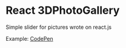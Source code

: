 # React 3DPhotoGallery

Simple slider for pictures wrote on react.js

Example: [CodePen](http://codepen.io/axeldreamer/pen/jrELOR)
